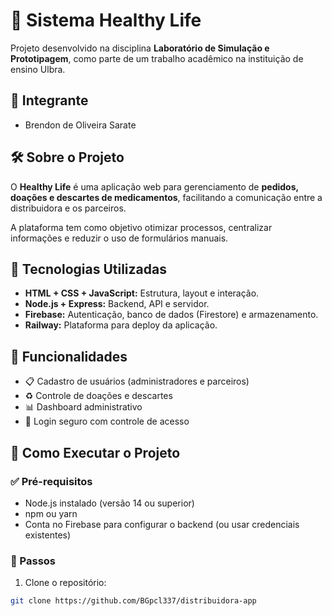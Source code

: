 # 💊 Sistema Healthy Life

Projeto desenvolvido na disciplina **Laboratório de Simulação e Prototipagem**, como parte de um trabalho acadêmico na instituição de ensino Ulbra.

## 👤 Integrante
- Brendon de Oliveira Sarate

## 🛠️ Sobre o Projeto
O **Healthy Life** é uma aplicação web para gerenciamento de **pedidos, doações e descartes de medicamentos**, facilitando a comunicação entre a distribuidora e os parceiros.

A plataforma tem como objetivo otimizar processos, centralizar informações e reduzir o uso de formulários manuais.

## 🚀 Tecnologias Utilizadas
- **HTML + CSS + JavaScript:** Estrutura, layout e interação.
- **Node.js + Express:** Backend, API e servidor.
- **Firebase:** Autenticação, banco de dados (Firestore) e armazenamento.
- **Railway:** Plataforma para deploy da aplicação.

## 🎯 Funcionalidades
- 📋 Cadastro de usuários (administradores e parceiros)
- ♻️ Controle de doações e descartes
- 📊 Dashboard administrativo
- 🔐 Login seguro com controle de acesso

## 📖 Como Executar o Projeto

### ✅ Pré-requisitos
- Node.js instalado (versão 14 ou superior)
- npm ou yarn
- Conta no Firebase para configurar o backend (ou usar credenciais existentes)

### 🚀 Passos
1. Clone o repositório:
```bash
git clone https://github.com/BGpcl337/distribuidora-app
